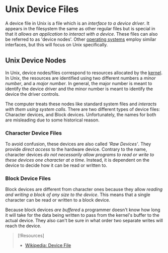 
# Unix Device Files
A device file in Unix is a file which is an *interface to a device driver*. It appears in the filesystem the same as other regular files but is special in that it *allows an application to interact with a device*. These files can also be referred to as 'device nodes'. Other [operating systems](computers/concepts/operating-system.md) employ similar interfaces, but this will focus on Unix specifically.
## Unix Device Nodes
In Unix, device nodes/files correspond to resources allocated by the [kernel](computers/concepts/kernel.md). In Unix, the resources are identified using two different numbers a *minor number*, and a *major number*. In general, the major number is meant to identify  the device driver and the minor number is meant to identify the device the driver controls.

The computer treats these nodes like standard system files and *interacts with them using system calls*. There are two different types of device files: Character devices, and Block devices. Unfortunately, the names for both are misleading due to some historical reason.
### Character Device Files
To avoid confusion, these devices are also called *'Raw Devices'*. They provide *direct access* to the hardware device. Contrary to the name, character devices *do not necessarily allow programs to read or write to these devices one character at a time*. Instead, it is dependent on the device to decide how it can be read or written to.
### Block Device Files
Block devices are different from character ones because they allow *reading and writing a block of any size to the device*. This means that a single character can be read or written to a block device. 

Because block devices *are buffered* a programmer doesn't know how long it will take for the data being written to pass from the kernel's buffer to the actual device. They also can't be sure in what order two separate writes will reach the device.

> [!Resources]
> - [Wikipedia: Device File](https://en.wikipedia.org/wiki/Device_file)